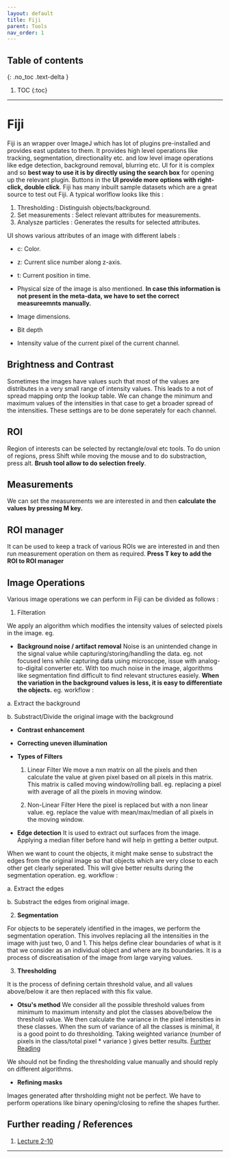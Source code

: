 ```yaml
---
layout: default
title: Fiji
parent: Tools
nav_order: 1
---
```


## Table of contents
{: .no_toc .text-delta }

1. TOC
{:toc}

---

# Fiji

Fiji is an wrapper over ImageJ which has lot of plugins pre-installed and provides east updates to them. It provides high level operations like tracking, segmentation, directionality etc. and low level image operations like edge detection, background removal, blurring etc. UI for it is complex and so **best way to use it is by directly using the search box** for opening up the relevant plugin. Buttons in the **UI provide more options with right-click, double click**. Fiji has many inbuilt sample datasets which are a great source to test out Fiji. A typical worlflow looks like this :

1. Thresholding : Distinguish objects/background.
2. Set measurements : Select relevant attributes for measurements.
3. Analysze particles : Generates the results for selected attributes.

UI shows various attributes of an image with different labels : 

* c: Color.

* z: Current slice number along z-axis.

* t: Current position in time.

* Physical size of the image is also mentioned. **In case this information is not present in the meta-data, we have to set the correct measureemnts manually.** 

* Image dimensions.

* Bit depth

* Intensity value of the current pixel of the current channel.

## Brightness and Contrast 

Sometimes the images have values such that most of the values are distributes in a very small range of intensity values. This leads to a not of spread mapping ontp the lookup table. We can change the minimum and maximum values of the intensities in that case to get a broader spread of the intensities. These settings are to be done seperately for each channel.

## ROI

Region of interests can be selected by rectangle/oval etc tools. To do union of regions, press Shift while moving the mouse and to do substraction, press alt. **Brush tool allow to do selection freely**.

## Measurements

We can set the measurements we are interested in and then **calculate the values by pressing M key.**

## ROI manager

It can be used to keep a track of various ROIs we are interested in and then run measurement operation on them as required. **Press T key to add the ROI to ROI manager**

## Image Operations

Various image operations we can perform in Fiji can be divided as follows :

1. Filteration

We apply an algorithm which modifies the intensity values of selected pixels in the image. eg.

- **Background noise / artifact removal**
Noise is an unintended change in the signal value while capturing/storing/handling the data. eg. not focused lens while capturing data using microscope, issue with analog-to-digital converter etc. With too much noise in the image, algorithms like segmentation find difficult to find relevant structures easiely. **When the variation in the background values is less, it is easy to differentiate the objects.** eg. workflow :

a. Extract the background

b. Substract/Divide the original image with the background

- **Contrast enhancement**
- **Correcting uneven illumination**

- **Types of Filters**

  1. Linear Filter
  We move a nxn matrix on all the pixels and then calculate the value at given pixel based on all pixels in this matrix. This matrix is called moving window/rolling ball. eg. replacing a pixel with average of all the pixels in moving window.

  2. Non-Linear Filter 
  Here the pixel is replaced but with a non linear value. eg. replace the value with mean/max/median of all pixels in the moving window. 

- **Edge detection**
It is used to extract out surfaces from the image. Applying a median filter before hand will help in getting a better output.

When we want to count the objects, it might make sense to substract the edges from the original image so that objects which are very close to each other get clearly seperated. This will give better results during the segmentation operation. eg. workflow :

 a. Extract the edges

 b. Substract the edges from original image.

2. **Segmentation**

For objects to be seperately identified in the images, we perform the segmentation operation. This involves replacing all the intensities in the image with just two, 0 and 1. This helps define clear boundaries of what is it that we consider as an individual object and where are its boundaries. It is a process of discreatisation of the image from large varying values. 

3. **Thresholding**

It is the process of defining certain threshold value, and all values above/below it are then replaced with this fix value. 

- **Otsu's method**
We consider all the possible threshold values from minimum to maximum intensity and plot the classes above/below the threshold value. We then calculate the variance in the pixel intensities in these classes. When the sum of variance of all the classes is minimal, it is a good point to do thresholding. Taking weighted variance (number of pixels in the class/total pixel * variance ) gives better results. [Further Reading](http://www.labbookpages.co.uk/software/imgProc/otsuThreshold.html)

We should not be finding the thresholding value manually and should reply on different algorithms.

- **Refining masks**

Images generated after thrsholding might not be perfect. We have to perform operations like binary opening/closing to refine the shapes further. 

## Further reading / References

1. [Lecture 2-10](https://www.youtube.com/watch?v=Akedfyp5AxY&list=PL5ESQNfM5lc7SAMstEu082ivW4BDMvd0U&index=2)


--- 